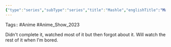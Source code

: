 ```yaml
---
{"type":"series","subType":"series","title":"Mashle","englishTitle":"Mashle: Magic and Muscles","year":2023,"dataSource":"MALAPI","url":"https://myanimelist.net/anime/52211/Mashle","id":52211,"genres":["Action","Comedy","Fantasy"],"studios":["A-1 Pictures"],"episodes":12,"duration":"23 min per ep","onlineRating":7.68,"actors":null,"image":"https://cdn.myanimelist.net/images/anime/1218/135107.jpg","released":true,"streamingServices":["Crunchyroll","Ani-One Asia","Aniplus TV"],"airing":true,"airedFrom":"08/04/2023","airedTo":"01/01/1970","watched":false,"lastWatched":"","personalRating":0,"tags":["mediaDB/tv/series"],"dg-publish":true,"status":"⏸️ On Hold","dateWatched":"2023-06-01","rating":"⭐ 6.5","permalink":"/media-db/series/mashle-2023/","dgPassFrontmatter":true,"noteIcon":"3","created":"2023-11-14T21:08:36.091+05:30","updated":"2023-12-28T17:56:18.518+05:30"}
---
```


Tags:: #Anime #Anime_Show_2023 

Didn't complete it, watched most of it but then forgot about it. Will watch the rest of it when I'm bored.